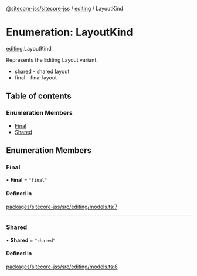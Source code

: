 [@sitecore-jss/sitecore-jss](../README.md) / [editing](../modules/editing.md) / LayoutKind

# Enumeration: LayoutKind

[editing](../modules/editing.md).LayoutKind

Represents the Editing Layout variant.
- shared - shared layout
- final - final layout

## Table of contents

### Enumeration Members

- [Final](editing.LayoutKind.md#final)
- [Shared](editing.LayoutKind.md#shared)

## Enumeration Members

### Final

• **Final** = ``"final"``

#### Defined in

[packages/sitecore-jss/src/editing/models.ts:7](https://github.com/Sitecore/jss/blob/16daf8178/packages/sitecore-jss/src/editing/models.ts#L7)

___

### Shared

• **Shared** = ``"shared"``

#### Defined in

[packages/sitecore-jss/src/editing/models.ts:8](https://github.com/Sitecore/jss/blob/16daf8178/packages/sitecore-jss/src/editing/models.ts#L8)
